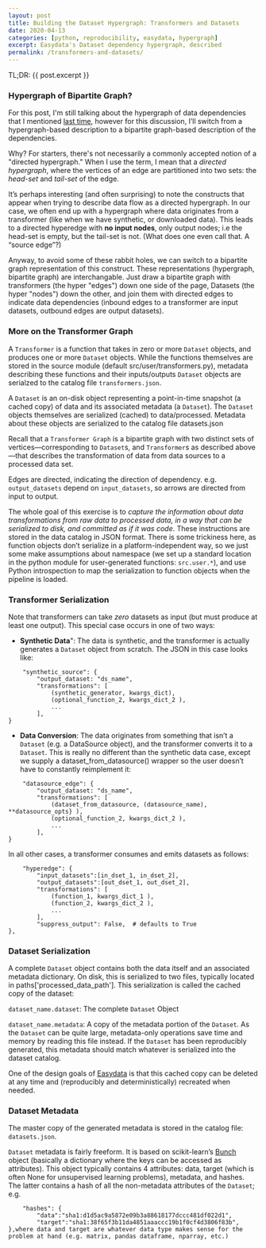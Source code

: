 ```yaml
---
layout: post
title: Building the Dataset Hypergraph: Transformers and Datasets
date: 2020-04-13
categories: [python, reproducibility, easydata, hypergraph]
excerpt: Easydata's Dataset dependency hypergraph, described
permalink: /transformers-and-datasets/
---
```

TL;DR: {{ post.excerpt }}

### Hypergraph of Bipartite Graph?

For this post, I'm still talking about the hypergraph of data dependencies that I mentioned [last time], however for this discussion, I’ll switch from a hypergraph-based description to a bipartite graph-based description of the dependencies.

[last time]: /dataset-dag/

Why? For starters, there's not necessarily a commonly accepted notion of a "directed hypergraph."
When I use the term, I mean that a *directed hypergraph*, where the vertices of an edge are partitioned into two sets: the *head-set* and *tail-set* of the edge.

It’s perhaps interesting (and often surprising) to note the constructs that appear when trying to describe data flow as a directed hypergraph. In our case, we often end up with a hypergraph where data originates from a transformer (like when we have synthetic, or downloaded data). This leads to a directed hyperedge with **no input nodes**, only output nodes; i.e the head-set is empty, but the tail-set is not. (What does one even call that. A “source edge”?)

Anyway, to avoid some of these rabbit holes, we can switch to a bipartite graph representation of this construct. These representations (hypergraph, bipartite graph) are interchangable. Just draw a bipartite graph with transformers (the hyper "edges") down one side of the page, Datasets (the hyper "nodes") down the other, and join them with directed edges to indicate data dependencies (inbound edges to a transformer are input datasets, outbound edges are output datasets).


### More on the Transformer Graph

A `Transformer` is a function that takes in zero or more `Dataset` objects, and produces one or more `Dataset` objects. While the functions themselves are stored in the source module (default src/user/transformers.py), metadata describing these functions and their inputs/outputs `Dataset` objects are serialzed to the catalog file `transformers.json`.

A `Dataset` is an on-disk object representing a point-in-time snapshot (a cached copy) of data and its associated metadata (a `Dataset`). The `Dataset` objects themselves are serialized (cached) to data/processed. Metadata about these objects are serialized to the catalog file datasets.json

Recall that a `Transformer Graph` is a bipartite graph with two distinct sets of vertices—corresponding to `Dataset`s, and `Transformer`s as described above—that describes the transformation of data from data sources to a processed data set.

Edges are directed, indicating the direction of dependency. e.g. `output_datasets` depend on `input_datasets`, so arrows are directed from input to output.

The whole goal of this exercise is to *capture the information about data transformations from raw data to processed data, in a way that can be serialized to disk, and committed as if it was code*. These instructions are stored in the data catalog in JSON format. There is some trickiness here, as function objects don’t serialize in a platform-independent way, so we just some make assumptions about namespace (we set up a standard location in the python module for user-generated functions: `src.user.*`), and use Python introspection to map the serialization to function objects when the pipeline is loaded.

### Transformer Serialization
Note that transformers can take *zero* datasets as input (but must produce at least one output). This special case occurs in one of two ways:

* **Synthetic Data**": The data is synthetic, and the transformer is actually generates a `Dataset` object from scratch. The JSON in this case looks like:
```
    "synthetic_source": {
        "output_dataset: "ds_name",
        "transformations": [
            (synthetic_generator, kwargs_dict),
            (optional_function_2, kwargs_dict_2 ),
            ...
        ],
}
```
* **Data Conversion**: The data originates from something that isn’t a `Dataset` (e.g. a DataSource object), and the transformer converts it to a `Dataset`. This is really no different than the synthetic data case, except we supply a dataset_from_datasource() wrapper so the user doesn’t have to constantly reimplement it:
```
    "datasource_edge": {
        "output_dataset: "ds_name",
        "transformations": [
            (dataset_from_datasource, (datasource_name), **datasource_opts} ),
            (optional_function_2, kwargs_dict_2 ),
            ...
        ],
}
```
In all other cases, a transformer consumes and emits datasets as follows:
```
    "hyperedge": {
        "input_datasets":[in_dset_1, in_dset_2],
        "output_datasets":[out_dset_1, out_dset_2],
        "transformations": [
            (function_1, kwargs_dict_1 ),
            (function_2, kwargs_dict_2 ),
            ...
        ],
        "suppress_output": False,  # defaults to True
},
```
### Dataset Serialization
A complete `Dataset` object contains both the data itself and an associated metadata dictionary. On disk, this is serialized to two files, typically located in paths['processed_data_path']. This serialization is called the cached copy of the dataset:

`dataset_name.dataset`: The complete `Dataset` Object

`dataset_name.metadata`: A copy of the metadata portion of the `Dataset`. As the `Dataset` can be quite large, metadata-only operations save time and memory by reading this file instead. If the `Dataset` has been reproducibly generated, this metadata should match whatever is serialized into the dataset catalog.

One of the design goals of [Easydata] is that this cached copy can be deleted at any time and (reproducibly and deterministically) recreated when needed.

### Dataset Metadata
The master copy of the generated metadata is stored in the catalog file: `datasets.json`.

`Dataset` metadata is fairly freeform. It is based on scikit-learn’s [Bunch] object (basically a dictionary where the keys can be accessed as attributes). This object typically contains 4 attributes: data, target (which is often None for unsupervised learning problems), metadata, and hashes. The latter contains a hash of all the non-metadata attributes of the `Dataset`; e.g.
```
    "hashes": {
        "data":"sha1:d1d5ac9a5872e09b3a88618177dccc481df022d1",
        "target":"sha1:38f65f3b11da4851aaaccc19b1f0cf4d3806f83b",
},where data and target are whatever data type makes sense for the problem at hand (e.g. matrix, pandas dataframe, nparray, etc.)
```
[bunch]: https://github.com/adrinjalali/scikit-learn/blob/bea2e2414f93fdf4558f1288377d2aa0351727b4/sklearn/utils/__init__.py#L60-L80
[easydata]: https://github.com/hackalog/easydata